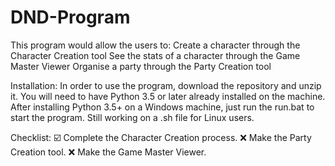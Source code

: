 # DND-Program

This program would allow the users to:
  Create a character through the Character Creation tool
  See the stats of a character through the Game Master Viewer
  Organise a party through the Party Creation tool


Installation:
  In order to use the program, download the repository and unzip it. You will need to have Python 3.5 or later already installed on the machine.
  After installing Python 3.5+ on a Windows machine, just run the run.bat to start the program.
  Still working on a .sh file for Linux users.


Checklist:
  ☑️ Complete the Character Creation process.
  ❌ Make the Party Creation tool.
  ❌ Make the Game Master Viewer.
